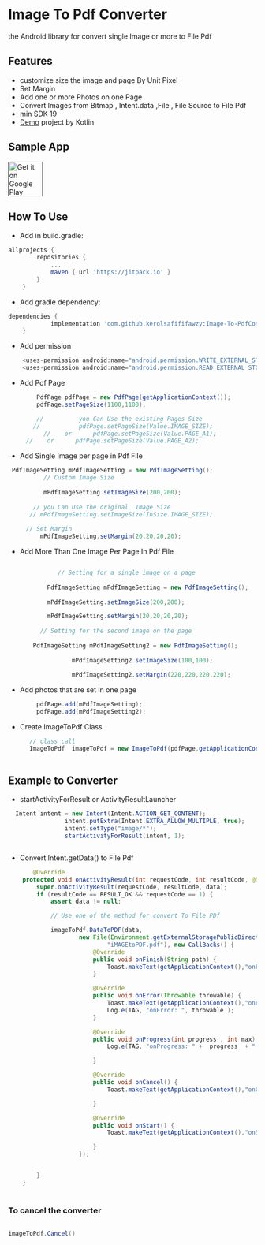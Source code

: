 # Image To Pdf Converter
the Android library for convert single Image or more to File Pdf

## Features

- customize size the image and page By Unit Pixel 
- Set Margin 
- Add one or more  Photos on one Page
- Convert Images from  Bitmap , Intent.data ,File , File Source to File Pdf
- min SDK 19
- [Demo](https://github.com/kerolsafififawzy/Image-To-Pdf-Kotlin) project by Kotlin


## Sample App

[<img src="https://play.google.com/intl/en_us/badges/images/generic/en-play-badge.png"
     alt="Get it on Google Play"
     height="70">]()

## How To Use

- Add in build.gradle:
```gradle
allprojects {
		repositories {
			...
			maven { url 'https://jitpack.io' }
		}
	}


```
- Add gradle dependency:
```gradle
dependencies {
		    implementation 'com.github.kerolsafififawzy:Image-To-PdfConverter:1.0.2'
	}
```
- Add permission
```gradle
    <uses-permission android:name="android.permission.WRITE_EXTERNAL_STORAGE"/>
    <uses-permission android:name="android.permission.READ_EXTERNAL_STORAGE"/>
```


- Add Pdf Page
```java
        PdfPage pdfPage = new PdfPage(getApplicationContext());
        pdfPage.setPageSize(1100,1100);

	    //          you Can Use the existing Pages Size
	   //           pdfPage.setPageSize(Value.IMAGE_SIZE);
          //    or      pdfPage.setPageSize(Value.PAGE_A1);
	 //    or      pdfPage.setPageSize(Value.PAGE_A2);

```

- Add Single Image per page in Pdf File
```java
 PdfImageSetting mPdfImageSetting = new PdfImageSetting();
          // Custom Image Size
	  
          mPdfImageSetting.setImageSize(200,200);
	  
	   // you Can Use the original  Image Size
	  // mPdfImageSetting.setImageSize(InSize.IMAGE_SIZE);
	 
	 // Set Margin
         mPdfImageSetting.setMargin(20,20,20,20);
```
- Add More Than One Image Per Page In Pdf File
```java

              // Setting for a single image on a page
	      
           PdfImageSetting mPdfImageSetting = new PdfImageSetting();
   
           mPdfImageSetting.setImageSize(200,200);

           mPdfImageSetting.setMargin(20,20,20,20);
	   
	     // Setting for the second image on the page
	     
	   PdfImageSetting mPdfImageSetting2 = new PdfImageSetting();
   
                  mPdfImageSetting2.setImageSize(100,100);
		  
                  mPdfImageSetting2.setMargin(220,220,220,220);
```

- Add photos that are set in one page

```java
        pdfPage.add(mPdfImageSetting);
        pdfPage.add(mPdfImageSetting2);
```
- Create ImageToPdf Class
```java
      // class call
      ImageToPdf  imageToPdf = new ImageToPdf(pdfPage,getApplicationContext());
      
```

## Example to Converter

- startActivityForResult or ActivityResultLauncher<Intent>

```java
  Intent intent = new Intent(Intent.ACTION_GET_CONTENT);
                intent.putExtra(Intent.EXTRA_ALLOW_MULTIPLE, true);
                intent.setType("image/*");
                startActivityForResult(intent, 1);



```
- Convert Intent.getData() to File Pdf
```java
       @Override
    protected void onActivityResult(int requestCode, int resultCode, @Nullable Intent data) {
        super.onActivityResult(requestCode, resultCode, data);
        if (resultCode == RESULT_OK && requestCode == 1) {
            assert data != null;

            // Use one of the method for convert To File PDf

            imageToPdf.DataToPDF(data,
                    new File(Environment.getExternalStoragePublicDirectory(Environment.DIRECTORY_DOCUMENTS),
                            "iMAGEtoPDF.pdf"), new CallBacks() {
                        @Override
                        public void onFinish(String path) {
                            Toast.makeText(getApplicationContext(),"onFinish",Toast.LENGTH_SHORT).show();
                        }

                        @Override
                        public void onError(Throwable throwable) {
                            Toast.makeText(getApplicationContext(),"onError",Toast.LENGTH_SHORT).show();
                            Log.e(TAG, "onError: ", throwable );
                        }

                        @Override
                        public void onProgress(int progress , int max) {
                            Log.e(TAG, "onProgress: " +  progress  + "  " +  max );

                        }

                        @Override
                        public void onCancel() {
                            Toast.makeText(getApplicationContext(),"onCancel",Toast.LENGTH_SHORT).show();

                        }

                        @Override
                        public void onStart() {
                            Toast.makeText(getApplicationContext(),"onStart",Toast.LENGTH_SHORT).show();

                        }
                    });


        }
    }
      
```

### To cancel the converter
``` java

imageToPdf.Cancel()

```



